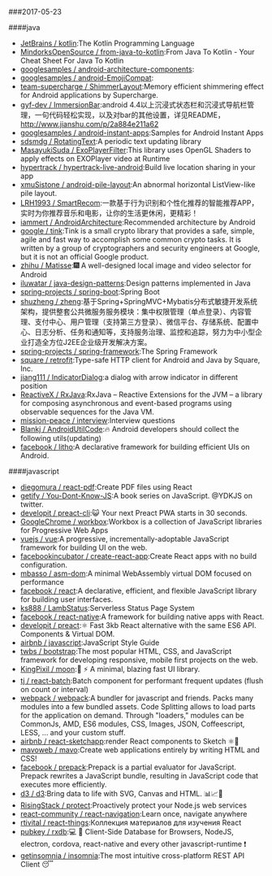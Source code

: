 ###2017-05-23 

####java
* [JetBrains / kotlin](https://github.com/JetBrains/kotlin):The Kotlin Programming Language
* [MindorksOpenSource / from-java-to-kotlin](https://github.com/MindorksOpenSource/from-java-to-kotlin):From Java To Kotlin - Your Cheat Sheet For Java To Kotlin
* [googlesamples / android-architecture-components](https://github.com/googlesamples/android-architecture-components):
* [googlesamples / android-EmojiCompat](https://github.com/googlesamples/android-EmojiCompat):
* [team-supercharge / ShimmerLayout](https://github.com/team-supercharge/ShimmerLayout):Memory efficient shimmering effect for Android applications by Supercharge.
* [gyf-dev / ImmersionBar](https://github.com/gyf-dev/ImmersionBar):android 4.4以上沉浸式状态栏和沉浸式导航栏管理，一句代码轻松实现，以及对bar的其他设置，详见README，http://www.jianshu.com/p/2a884e211a62
* [googlesamples / android-instant-apps](https://github.com/googlesamples/android-instant-apps):Samples for Android Instant Apps
* [sdsmdg / RotatingText](https://github.com/sdsmdg/RotatingText):A periodic text updating library
* [MasayukiSuda / ExoPlayerFilter](https://github.com/MasayukiSuda/ExoPlayerFilter):This library uses OpenGL Shaders to apply effects on EXOPlayer video at Runtime
* [hypertrack / hypertrack-live-android](https://github.com/hypertrack/hypertrack-live-android):Build live location sharing in your app
* [xmuSistone / android-pile-layout](https://github.com/xmuSistone/android-pile-layout):An abnormal horizontal ListView-like pile layout.
* [LRH1993 / SmartRecom](https://github.com/LRH1993/SmartRecom):一款基于行为识别和个性化推荐的智能推荐APP，实时为你推荐音乐和电影，让你的生活更休闲，更精彩！
* [iammert / AndroidArchitecture](https://github.com/iammert/AndroidArchitecture):Recommended architecture by Android
* [google / tink](https://github.com/google/tink):Tink is a small crypto library that provides a safe, simple, agile and fast way to accomplish some common crypto tasks. It is written by a group of cryptographers and security engineers at Google, but it is not an official Google product.
* [zhihu / Matisse](https://github.com/zhihu/Matisse):🎆 A well-designed local image and video selector for Android
* [iluwatar / java-design-patterns](https://github.com/iluwatar/java-design-patterns):Design patterns implemented in Java
* [spring-projects / spring-boot](https://github.com/spring-projects/spring-boot):Spring Boot
* [shuzheng / zheng](https://github.com/shuzheng/zheng):基于Spring+SpringMVC+Mybatis分布式敏捷开发系统架构，提供整套公共微服务服务模块：集中权限管理（单点登录）、内容管理、支付中心、用户管理（支持第三方登录）、微信平台、存储系统、配置中心、日志分析、任务和通知等，支持服务治理、监控和追踪，努力为中小型企业打造全方位J2EE企业级开发解决方案。
* [spring-projects / spring-framework](https://github.com/spring-projects/spring-framework):The Spring Framework
* [square / retrofit](https://github.com/square/retrofit):Type-safe HTTP client for Android and Java by Square, Inc.
* [jiang111 / IndicatorDialog](https://github.com/jiang111/IndicatorDialog):a dialog with arrow indicator in different position
* [ReactiveX / RxJava](https://github.com/ReactiveX/RxJava):RxJava – Reactive Extensions for the JVM – a library for composing asynchronous and event-based programs using observable sequences for the Java VM.
* [mission-peace / interview](https://github.com/mission-peace/interview):Interview questions
* [Blankj / AndroidUtilCode](https://github.com/Blankj/AndroidUtilCode):🔥 Android developers should collect the following utils(updating)
* [facebook / litho](https://github.com/facebook/litho):A declarative framework for building efficient UIs on Android.

####javascript
* [diegomura / react-pdf](https://github.com/diegomura/react-pdf):Create PDF files using React
* [getify / You-Dont-Know-JS](https://github.com/getify/You-Dont-Know-JS):A book series on JavaScript. @YDKJS on twitter.
* [developit / preact-cli](https://github.com/developit/preact-cli):😺 Your next Preact PWA starts in 30 seconds.
* [GoogleChrome / workbox](https://github.com/GoogleChrome/workbox):Workbox is a collection of JavaScript libraries for Progressive Web Apps
* [vuejs / vue](https://github.com/vuejs/vue):A progressive, incrementally-adoptable JavaScript framework for building UI on the web.
* [facebookincubator / create-react-app](https://github.com/facebookincubator/create-react-app):Create React apps with no build configuration.
* [mbasso / asm-dom](https://github.com/mbasso/asm-dom):A minimal WebAssembly virtual DOM focused on performance
* [facebook / react](https://github.com/facebook/react):A declarative, efficient, and flexible JavaScript library for building user interfaces.
* [ks888 / LambStatus](https://github.com/ks888/LambStatus):Serverless Status Page System
* [facebook / react-native](https://github.com/facebook/react-native):A framework for building native apps with React.
* [developit / preact](https://github.com/developit/preact):⚛️ Fast 3kb React alternative with the same ES6 API. Components & Virtual DOM.
* [airbnb / javascript](https://github.com/airbnb/javascript):JavaScript Style Guide
* [twbs / bootstrap](https://github.com/twbs/bootstrap):The most popular HTML, CSS, and JavaScript framework for developing responsive, mobile first projects on the web.
* [KingPixil / moon](https://github.com/KingPixil/moon):🌚 ⚡️ A minimal, blazing fast UI library.
* [tj / react-batch](https://github.com/tj/react-batch):Batch component for performant frequent updates (flush on count or interval)
* [webpack / webpack](https://github.com/webpack/webpack):A bundler for javascript and friends. Packs many modules into a few bundled assets. Code Splitting allows to load parts for the application on demand. Through "loaders," modules can be CommonJs, AMD, ES6 modules, CSS, Images, JSON, Coffeescript, LESS, ... and your custom stuff.
* [airbnb / react-sketchapp](https://github.com/airbnb/react-sketchapp):render React components to Sketch ⚛️💎
* [mavoweb / mavo](https://github.com/mavoweb/mavo):Create web applications entirely by writing HTML and CSS!
* [facebook / prepack](https://github.com/facebook/prepack):Prepack is a partial evaluator for JavaScript. Prepack rewrites a JavaScript bundle, resulting in JavaScript code that executes more efficiently.
* [d3 / d3](https://github.com/d3/d3):Bring data to life with SVG, Canvas and HTML. 📊📈🎉
* [RisingStack / protect](https://github.com/RisingStack/protect):Proactively protect your Node.js web services
* [react-community / react-navigation](https://github.com/react-community/react-navigation):Learn once, navigate anywhere
* [rtivital / react-things](https://github.com/rtivital/react-things):Коллекция материалов для изучения React
* [pubkey / rxdb](https://github.com/pubkey/rxdb):💻 📱 Client-Side Database for Browsers, NodeJS, electron, cordova, react-native and every other javascript-runtime ❗️
* [getinsomnia / insomnia](https://github.com/getinsomnia/insomnia):The most intuitive cross-platform REST API Client 😴
